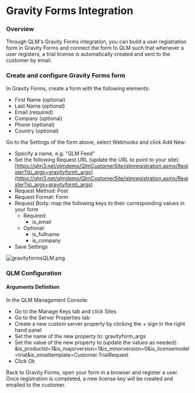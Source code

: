 # Gravity Forms Integration

### Overview

Through QLM's Gravity Forms integration, you can build a user registration form in Gravity Forms and connect the form to QLM such that whenever a user registers, a trial license is automatically created and sent to the customer by email.

### Create and configure Gravity Forms form

In Gravity Forms, create a form with the following elements:

* First Name (optional)
* Last Name (optional)
* Email (required)
* Company (optional)
* Phone (optional)
* Country (optional)

Go to the Settings of the form above, select Webhooks and click Add New:

* Specify a name, e.g. “QLM Feed”
* Set the following Request URL (update the URL to point to your site): [https://qlm3.net/qlmdemo/QlmCustomerSite/qlmregistration.asmx/Register?is\_args=gravityform\_args](https://qlm3.net/qlmdemo/QlmCustomerSite/qlmregistration.asmx/Register?is\_args=gravityform\_args)
* Request Method: Post
* Request Format: Form
* Request Body: map the following keys to their corresponding values in your form
  * Required:
    * is\_email
  * Optional:
    * is\_fullname
    * is\_company
* Save Settings

![gravityformsQLM.png](https://support.soraco.co/hc/article\_attachments/360097285692/gravityformsQLM.png)

### QLM Configuration

#### Arguments Definition&#x20;

In the QLM Management Console:

* Go to the Manage Keys tab and click Sites
* Go to the Server Properties tab
* Create a new custom server property by clicking the + sign in the right hand panel
* Set the name of the new property to: gravityform\_args
* Set the value of the new property to (update the values as needed): \&is\_productid=1\&is\_majorversion=1\&is\_minorversion=0\&is\_licensemodel=trial\&is\_emailtemplate=Customer.TrialRequest
* Click Ok

Back to Gravity Forms, open your form in a browser and register a user. Once registration is completed, a new license key will be created and emailed to the customer.
